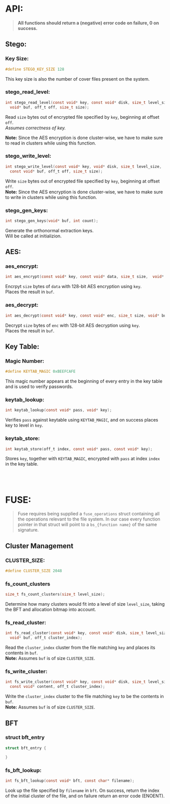 # API:
> **All functions should return a (negative) error code on failure, 0 on success.**

## Stego:
### Key Size:
```c
#define STEGO_KEY_SIZE 128
```
This key size is also the number of cover files present on the system.


### stego_read_level:
```c
int stego_read_level(const void* key, const void* disk, size_t level_size,
  void* buf, off_t off, size_t size);
```
Read `size` bytes out of encrypted file specified by `key`, beginning at offset `off`.
<br />
*Assumes correctness of key.*

**Note:** Since the AES encryption is done cluster-wise, we have to make sure to read in clusters while using this function.

### stego_write_level:
```c
int stego_write_level(const void* key, void* disk, size_t level_size,
  const void* buf, off_t off, size_t size);
```
Write `size` bytes out of encrypted file specified by `key`, beginning at offset `off`.
<br>**Note:** Since the AES encryption is done cluster-wise, we have to make sure to write in clusters while using this function.



### stego_gen_keys:
```c
int stego_gen_keys(void* buf, int count);
```
Generate the orthonormal extraction keys.<br>
Will be called at initializion.


## AES:
### aes_encrypt:
```c
int aes_encrypt(const void* key, const void* data, size_t size,  void* buf);
```
Encrpyt `size` bytes of `data` with 128-bit AES encryption using `key`.<br>
Places the result in `buf`.

### aes_decrypt:
```c
int aes_decrypt(const void* key, const void* enc, size_t size, void* buf);
```
Decrypt `size` bytes of `enc` with 128-bit AES decryption using `key`.<br>
Places the result in `buf`.


## Key Table:

### Magic Number:
```c
#define KEYTAB_MAGIC 0xBEEFCAFE
```
This magic number appears at the beginning of every entry in the key table and is used to verify passwords.

### keytab_lookup:
```c
int keytab_lookup(const void* pass, void* key);
```
Verifies `pass` against keytable using `KEYTAB_MAGIC`, and on success places key to level in `key`.<br>

### keytab_store:
```c
int keytab_store(off_t index, const void* pass, const void* key);
```
Stores `key`, together with `KEYTAB_MAGIC`, encrypted with `pass` at index `index` in the key table.

<br><br>

# FUSE:
> Fuse requires being supplied a `fuse_operations` struct containing all the operations relevant to the file system. In our case every function pointer in that struct will point to a `bs_{function name}`  of the same signature.

## Cluster Management

### CLUSTER_SIZE:
```c
#define CLUSTER_SIZE 2048
```

### fs_count_clusters
```c
size_t fs_count_clusters(size_t level_size);
```
Determine how many clusters would fit into a level of size `level_size`, taking the BFT and allocation bitmap into account.


### fs_read_cluster:
```c
int fs_read_cluster(const void* key, const void* disk, size_t level_size,
  void* buf, off_t cluster_index);
```
Read the `cluster_index` cluster from the file matching `key` and places its contents in `buf`.<br>
**Note:** Assumes `buf` is of size `CLUSTER_SIZE`.

### fs_write_cluster:
```c
int fs_write_cluster(const void* key, const void* disk, size_t level_size,
  const void* content, off_t cluster_index);
```
Write the `cluster_index` cluster to the file matching `key` to be the contents in `buf`.<br>
**Note:** Assumes `buf` is of size `CLUSTER_SIZE`.

## BFT

### struct bft_entry
```c
struct bft_entry {

}
```

### fs_bft_lookup:
```c
int fs_bft_lookup(const void* bft, const char* filename);
```
Look up the file specified by `filename` in `bft`. On success, return the index of the initial cluster of the file, and on failure return an error code (ENOENT).
